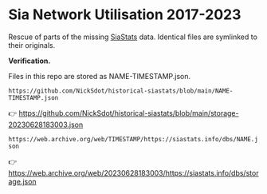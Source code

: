 # Sia Network Utilisation 2017-2023

Rescue of parts of the missing [SiaStats](https://siastats.info) data. Identical files are symlinked to their originals.

**Verification.**

Files in this repo are stored as NAME-TIMESTAMP.json.

`https://github.com/NickSdot/historical-siastats/blob/main/NAME-TIMESTAMP.json`

👉 https://github.com/NickSdot/historical-siastats/blob/main/storage-20230628183003.json

`https://web.archive.org/web/TIMESTAMP/https://siastats.info/dbs/NAME.json`

👉 https://web.archive.org/web/20230628183003/https://siastats.info/dbs/storage.json
